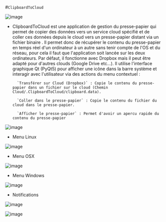 #`ClipboardToCloud`

![image](https://github.com/diablo76600/ClipboardToCloud/assets/3962168/4c653667-85d3-4e05-bd54-9a7ad8e73c7f)

* ClipboardToCloud est une application de gestion du presse-papier qui permet de copier des données vers un service cloud spécifié et de coller ces données depuis le cloud vers un presse-papier distant via un fichier binaire . Il permet donc de récupérer le contenu du presse-papier en temps réel d'un ordinateur à un autre sans tenir compte de l'OS et du réseau, pour cela il faut que l'application soit lancée sur les deux ordinateurs.
Par défaut, il fonctionne avec Dropbox mais il peut être adapté pour d'autres clouds (Google Drive etc...).
Il utilise l'interface graphique Qt (PyQt5) pour afficher une icône dans la barre système et interagir avec l'utilisateur via des actions du menu contextuel :

        `Transférer sur Cloud (Dropbox)` : Copie le contenu du presse-papier dans un fichier sur le cloud (Chemin Cloud/.ClipboardToCloud/clipboard.data).

        `Coller dans le presse-papier` : Copie le contenu du fichier du cloud dans le presse-papier.

        `Afficher le presse-papier` : Permet d'avoir un apercu rapide du contenu du presse-papier


![image](https://github.com/diablo76600/ClipboardToCloud/assets/3962168/1d300cc9-4cbd-4ae3-8f14-a2ca7bad05b7)

* Menu Linux

  
![image](https://github.com/diablo76600/ClipboardToCloud/assets/3962168/acecae53-9ef5-48ac-8839-1b27eaf81bc4)

* Menu OSX

  
![image](https://github.com/diablo76600/ClipboardToCloud/assets/3962168/d6fa53f7-ec66-44e0-b3df-9cdfa81265aa)

* Menu Windows

  
![image](https://github.com/diablo76600/ClipboardToCloud/assets/3962168/b5340bc3-6967-4b00-a053-83e9c1cdecc9)




* Notifications


![image](https://github.com/diablo76600/ClipboardToCloud/assets/3962168/72365cb5-b8ab-4f9b-9c50-3045d457ad1d)



![image](https://github.com/diablo76600/ClipboardToCloud/assets/3962168/f8338d3b-5a89-4334-ab44-3f29df572dd1)




